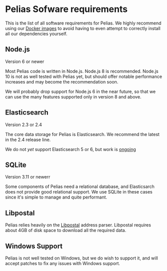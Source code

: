 # Pelias Sofware requirements

This is the list of all software requirements for Pelias. We highly recommend using our
[Docker images](https://hub.docker.com/r/pelias/) to avoid having to even attempt to correctly
install all our dependencies yourself.

## Node.js

Version 6 or newer

Most Pelias code is written in Node.js. Node.js 8 is recommended.
Node.js 10 is not as well tested with Pelias yet, but should offer notable performance increases and
may become the recommendation soon.

We will probably drop support for Node.js 6 in the near future, so that we can use the many features
supported only in version 8 and above.

## Elasticsearch

Version 2.3 or 2.4

The core data storage for Pelias is Elasticsearch. We recommend the latest in the 2.4 release line.

We do not _yet_ support Elasticsearch 5 or 6, but work is [ongoing](https://github.com/pelias/pelias/issues/461)

## SQLite

Version 3.11 or newerr

Some components of Pelias need a relational database, and Elasticsarch does not provide good
relational support. We use SQLite in these cases since it's simple to manage and quite performant.

## Libpostal

Pelias relies heavily on the [Libpostal](https://github.com/openvenues/libpostal#installation)
address parser. Libpostal requires about 4GB of disk space to download all the required data.

## Windows Support

Pelias is not well tested on Windows, but we do wish to support it, and will accept patches to fix
any issues with Windows support.
